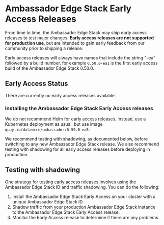 # Ambassador Edge Stack Early Access Releases

From time to time, the Ambassador Edge Stack may ship early access releases to test major changes. **Early access releases are not supported for production use**, but are intended to gain early feedback from our community prior to shipping a release.

Early access releases will always have names that include the string "-ea" followed by a build number, for example `0.50.0-ea1` is the first early access build of the Ambassador Edge Stack 0.50.0.

## Early Access Status

There are currently no early access releases available.

### Installing the Ambassador Edge Stack Early Access releases

We do not recommend Helm for early access releases. Instead, use a Kubernetes deployment as usual, but use image `quay.io/datawire/ambassador:0.50.0-ea5`.

We recommend testing with shadowing, as documented below, before switching to any new Ambassador Edge Stack release. We also recommend testing with shadowing for all early access releases before deploying in production.

## Testing with shadowing

One strategy for testing early access releases involves using the Ambassador Edge Stack ID and traffic shadowing. You can do the following:

1. Install the Ambassador Edge Stack Early Access on your cluster with a unique Ambassador Edge Stack ID.
2. Shadow traffic from your production Ambassador Edge Stack instance to the Ambassador Edge Stack Early Access release.
3. Monitor the Early Access release to determine if there are any problems.
